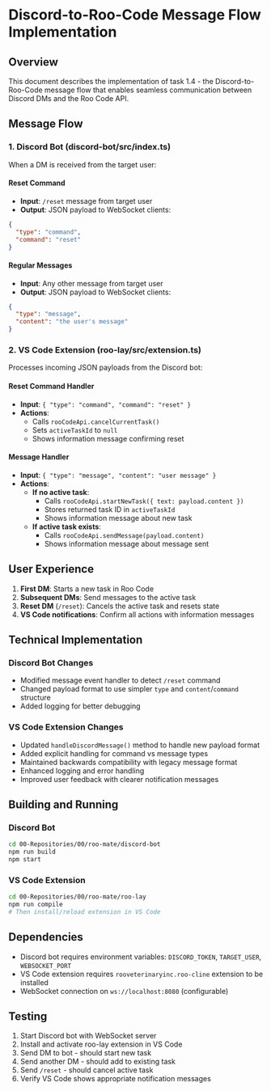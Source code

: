 # Discord-to-Roo-Code Message Flow Implementation

## Overview
This document describes the implementation of task 1.4 - the Discord-to-Roo-Code message flow that enables seamless communication between Discord DMs and the Roo Code API.

## Message Flow

### 1. Discord Bot (discord-bot/src/index.ts)
When a DM is received from the target user:

#### Reset Command
- **Input**: `/reset` message from target user
- **Output**: JSON payload to WebSocket clients:
```json
{
  "type": "command",
  "command": "reset"
}
```

#### Regular Messages
- **Input**: Any other message from target user
- **Output**: JSON payload to WebSocket clients:
```json
{
  "type": "message", 
  "content": "the user's message"
}
```

### 2. VS Code Extension (roo-lay/src/extension.ts)
Processes incoming JSON payloads from the Discord bot:

#### Reset Command Handler
- **Input**: `{ "type": "command", "command": "reset" }`
- **Actions**:
  - Calls `rooCodeApi.cancelCurrentTask()`
  - Sets `activeTaskId` to `null`
  - Shows information message confirming reset

#### Message Handler
- **Input**: `{ "type": "message", "content": "user message" }`
- **Actions**:
  - **If no active task**: 
    - Calls `rooCodeApi.startNewTask({ text: payload.content })`
    - Stores returned task ID in `activeTaskId`
    - Shows information message about new task
  - **If active task exists**:
    - Calls `rooCodeApi.sendMessage(payload.content)`
    - Shows information message about message sent

## User Experience

1. **First DM**: Starts a new task in Roo Code
2. **Subsequent DMs**: Send messages to the active task
3. **Reset DM** (`/reset`): Cancels the active task and resets state
4. **VS Code notifications**: Confirm all actions with information messages

## Technical Implementation

### Discord Bot Changes
- Modified message event handler to detect `/reset` command
- Changed payload format to use simpler `type` and `content`/`command` structure
- Added logging for better debugging

### VS Code Extension Changes
- Updated `handleDiscordMessage()` method to handle new payload format
- Added explicit handling for command vs message types
- Maintained backwards compatibility with legacy message format
- Enhanced logging and error handling
- Improved user feedback with clearer notification messages

## Building and Running

### Discord Bot
```bash
cd 00-Repositories/00/roo-mate/discord-bot
npm run build
npm start
```

### VS Code Extension
```bash
cd 00-Repositories/00/roo-mate/roo-lay
npm run compile
# Then install/reload extension in VS Code
```

## Dependencies
- Discord bot requires environment variables: `DISCORD_TOKEN`, `TARGET_USER`, `WEBSOCKET_PORT`
- VS Code extension requires `rooveterinaryinc.roo-cline` extension to be installed
- WebSocket connection on `ws://localhost:8080` (configurable)

## Testing
1. Start Discord bot with WebSocket server
2. Install and activate roo-lay extension in VS Code
3. Send DM to bot - should start new task
4. Send another DM - should add to existing task
5. Send `/reset` - should cancel active task
6. Verify VS Code shows appropriate notification messages